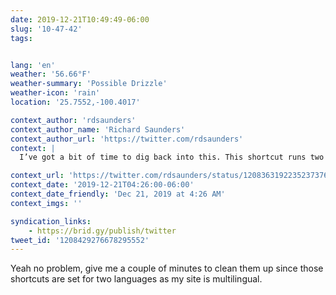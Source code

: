 ```yaml
---
date: 2019-12-21T10:49:49-06:00
slug: '10-47-42'
tags:


lang: 'en'
weather: '56.66°F'
weather-summary: 'Possible Drizzle'
weather-icon: 'rain'
location: '25.7552,-100.4017'

context_author: 'rdsaunders'
context_author_name: 'Richard Saunders'
context_author_url: 'https://twitter.com/rdsaunders'
context: |
  I’ve got a bit of time to dig back into this. This shortcut runs two other shortcuts. Any chance you could share them too too. I can see the one you shared grabs the contents of the tweet and prepares it to pass to the reply but would be great to see it end to end.

context_url: 'https://twitter.com/rdsaunders/status/1208363192235237376?s=12'
context_date: '2019-12-21T04:26:00-06:00'
context_date_friendly: 'Dec 21, 2019 at 4:26 AM'
context_imgs: ''

syndication_links:
    - https://brid.gy/publish/twitter
tweet_id: '1208429276678295552'
---
```

Yeah no problem, give me a couple of minutes to clean them up since those shortcuts are set for two languages as my site is multilingual.